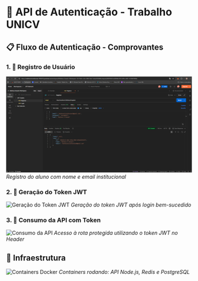 # 🔐 API de Autenticação - Trabalho UNICV

## 📋 Fluxo de Autenticação - Comprovantes

### 1. 👤 Registro de Usuário
![Registro de Usuário](./docs/images/registro-usuario.png)
*Registro do aluno com nome e email institucional*

### 2. 🔐 Geração do Token JWT  
![Geração do Token JWT](./docs/images/geracao-token.png)
*Geração do token JWT após login bem-sucedido*

### 3. 🚀 Consumo da API com Token
![Consumo da API](./docs/images/rota-protegida.png)
*Acesso à rota protegida utilizando o token JWT no Header*

## 🐳 Infraestrutura
![Containers Docker](./docs/images/docker-containers.png)
*Containers rodando: API Node.js, Redis e PostgreSQL*
